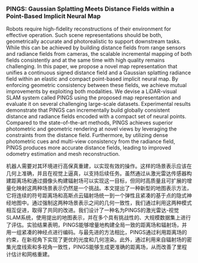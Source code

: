 ### PINGS: Gaussian Splatting Meets Distance Fields within a Point-Based Implicit Neural Map

Robots require high-fidelity reconstructions of their environment for effective operation. Such scene representations should be both, geometrically accurate and photorealistic to support downstream tasks. While this can be achieved by building distance fields from range sensors and radiance fields from cameras, the scalable incremental mapping of both fields consistently and at the same time with high quality remains challenging. In this paper, we propose a novel map representation that unifies a continuous signed distance field and a Gaussian splatting radiance field within an elastic and compact point-based implicit neural map. By enforcing geometric consistency between these fields, we achieve mutual improvements by exploiting both modalities. We devise a LiDAR-visual SLAM system called PINGS using the proposed map representation and evaluate it on several challenging large-scale datasets. Experimental results demonstrate that PINGS can incrementally build globally consistent distance and radiance fields encoded with a compact set of neural points. Compared to the state-of-the-art methods, PINGS achieves superior photometric and geometric rendering at novel views by leveraging the constraints from the distance field. Furthermore, by utilizing dense photometric cues and multi-view consistency from the radiance field, PINGS produces more accurate distance fields, leading to improved odometry estimation and mesh reconstruction.

机器人需要对其环境进行高保真重建，以实现有效的操作。这样的场景表示应该在几何上准确，并且在视觉上逼真，以支持后续任务。虽然通过从激光雷达传感器构建距离场和通过摄像头构建辐射场可以实现这一目标，但同时高质量且可扩展的增量化映射这两种场景表示仍然是一个挑战。本文提出了一种新型的地图表示方法，它将连续的符号距离场和高斯点云辐射场统一到一个弹性且紧凑的基于点的隐式神经地图中。通过强制这两种场景表示之间的几何一致性，我们通过利用这两种模式相互促进，取得了共同的改进。我们设计了一种名为PINGS的激光雷达-视觉SLAM系统，使用提出的地图表示，并在多个具有挑战性的、大规模数据集上进行了评估。实验结果表明，PINGS能够增量地构建全局一致的距离场和辐射场，并用一组紧凑的神经点进行编码。与最先进的方法相比，PINGS通过利用距离场的约束，在新视角下实现了更优的光度和几何渲染。此外，通过利用来自辐射场的密集光度线索和多视角一致性，PINGS能够生成更准确的距离场，从而改善了里程计估计和网格重建。
